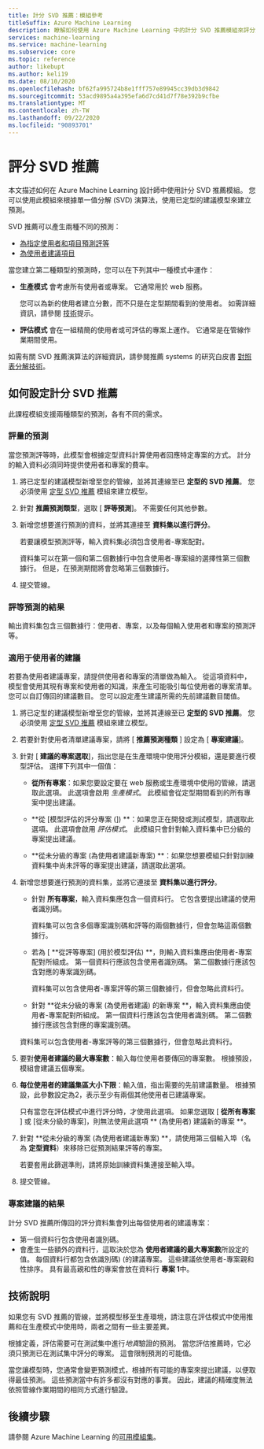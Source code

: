 ```yaml
---
title: 計分 SVD 推薦：模組參考
titleSuffix: Azure Machine Learning
description: 瞭解如何使用 Azure Machine Learning 中的計分 SVD 推薦模組來評分資料集的建議預測。
services: machine-learning
ms.service: machine-learning
ms.subservice: core
ms.topic: reference
author: likebupt
ms.author: keli19
ms.date: 08/10/2020
ms.openlocfilehash: bf62fa995724b8e1fff757e89945cc39db3d9842
ms.sourcegitcommit: 53acd9895a4a395efa6d7cd41d7f78e392b9cfbe
ms.translationtype: MT
ms.contentlocale: zh-TW
ms.lasthandoff: 09/22/2020
ms.locfileid: "90893701"
---
```

# <a name="score-svd-recommender"></a>評分 SVD 推薦

本文描述如何在 Azure Machine Learning 設計師中使用計分 SVD 推薦模組。 您可以使用此模組來根據單一值分解 (SVD) 演算法，使用已定型的建議模型來建立預測。

SVD 推薦可以產生兩種不同的預測：

- [為指定使用者和項目預測評等](#prediction-of-ratings)
- [為使用者建議項目](#recommendations-for-users)

當您建立第二種類型的預測時，您可以在下列其中一種模式中運作：

- **生產模式** 會考慮所有使用者或專案。 它通常用於 web 服務。

  您可以為新的使用者建立分數，而不只是在定型期間看到的使用者。 如需詳細資訊，請參閱 [技術](#technical-notes)提示。 

- **評估模式** 會在一組精簡的使用者或可評估的專案上運作。 它通常是在管線作業期間使用。

如需有關 SVD 推薦演算法的詳細資訊，請參閱推薦 systems 的研究白皮書 [對照表分解技術](https://datajobs.com/data-science-repo/Recommender-Systems-[Netflix].pdf)。

## <a name="how-to-configure-score-svd-recommender"></a>如何設定計分 SVD 推薦

此課程模組支援兩種類型的預測，各有不同的需求。 

###  <a name="prediction-of-ratings"></a>評量的預測

當您預測評等時，此模型會根據定型資料計算使用者回應特定專案的方式。 計分的輸入資料必須同時提供使用者和專案的費率。

1. 將已定型的建議模型新增至您的管線，並將其連線至已 **定型的 SVD 推薦**。 您必須使用 [定型 SVD 推薦](train-SVD-recommender.md) 模組來建立模型。

2. 針對 **推薦預測類型**，選取 [ **評等預測**]。 不需要任何其他參數。

3. 新增您想要進行預測的資料，並將其連接至 **資料集以進行評分**。

   若要讓模型預測評等，輸入資料集必須包含使用者-專案配對。

   資料集可以在第一個和第二個數據行中包含使用者-專案組的選擇性第三個數據行。 但是，在預測期間將會忽略第三個數據行。

4. 提交管線。

### <a name="results-for-rating-predictions"></a>評等預測的結果 

輸出資料集包含三個數據行：使用者、專案，以及每個輸入使用者和專案的預測評等。

###  <a name="recommendations-for-users"></a>適用于使用者的建議 

若要為使用者建議專案，請提供使用者和專案的清單做為輸入。 從這項資料中，模型會使用其現有專案和使用者的知識，來產生可能吸引每位使用者的專案清單。 您可以自訂傳回的建議數目。 您可以設定產生建議所需的先前建議數目閾值。

1. 將已定型的建議模型新增至您的管線，並將其連線至已 **定型的 SVD 推薦**。  您必須使用 [定型 SVD 推薦](train-svd-recommender.md) 模組來建立模型。

2. 若要針對使用者清單建議專案，請將 [ **推薦預測種類** ] 設定為 [ **專案建議**]。

3. 針對 [ **建議的專案選取**]，指出您是在生產環境中使用評分模組，還是要進行模型評估。 選擇下列其中一個值：

    - **從所有專案**：如果您要設定要在 web 服務或生產環境中使用的管線，請選取此選項。  此選項會啟用 *生產模式*。 此模組會從定型期間看到的所有專案中提出建議。

    - **從 [模型評估的評分專案 (]) **：如果您正在開發或測試模型，請選取此選項。 此選項會啟用 *評估模式*。 此模組只會針對輸入資料集中已分級的專案提出建議。
    
    - **從未分級的專案 (為使用者建議新專案) **：如果您想要模組只針對訓練資料集中尚未評等的專案提出建議，請選取此選項。 

4. 新增您想要進行預測的資料集，並將它連接至 **資料集以進行評分**。

    - 針對 **所有專案**，輸入資料集應包含一個資料行。 它包含要提出建議的使用者識別碼。

      資料集可以包含多個專案識別碼和評等的兩個數據行，但會忽略這兩個數據行。 

    - 若為 [ **從評等專案] (用於模型評估) **，則輸入資料集應由使用者-專案配對所組成。 第一個資料行應該包含使用者識別碼。 第二個數據行應該包含對應的專案識別碼。

      資料集可以包含使用者-專案評等的第三個數據行，但會忽略此資料行。

    - 針對 **從未分級的專案 (為使用者建議) 的新專案 **，輸入資料集應由使用者-專案配對所組成。 第一個資料行應該包含使用者識別碼。 第二個數據行應該包含對應的專案識別碼。

     資料集可以包含使用者-專案評等的第三個數據行，但會忽略此資料行。

5. 要對**使用者建議的最大專案數**：輸入每位使用者要傳回的專案數。 根據預設，模組會建議五個專案。

6. **每位使用者的建議集區大小下限**：輸入值，指出需要的先前建議數量。 根據預設，此參數設定為2，表示至少有兩個其他使用者已建議專案。

   只有當您在評估模式中進行評分時，才使用此選項。 如果您選取 [ **從所有專案** ] 或 [從未分級的專案]，則無法使用此選項 ** (為使用者) 建議新的專案 **。

7.  針對 **從未分級的專案 (為使用者建議新專案) **，請使用第三個輸入埠（名為 **定型資料**）來移除已從預測結果評等的專案。

    若要套用此篩選準則，請將原始訓練資料集連接至輸入埠。

8. 提交管線。

### <a name="results-of-item-recommendation"></a>專案建議的結果

計分 SVD 推薦所傳回的評分資料集會列出每個使用者的建議專案：

- 第一個資料行包含使用者識別碼。
- 會產生一些額外的資料行，這取決於您為 **使用者建議的最大專案數**所設定的值。 每個資料行都包含依識別碼)  (的建議專案。 這些建議依使用者-專案親和性排序。 具有最高親和性的專案會放在資料行 **專案 1**中。


##  <a name="technical-notes"></a>技術說明

如果您有 SVD 推薦的管線，並將模型移至生產環境，請注意在評估模式中使用推薦和在生產模式中使用時，兩者之間有一些主要差異。

根據定義，評估需要可在測試集中進行*地真*驗證的預測。 當您評估推薦時，它必須只預測已在測試集中評分的專案。 這會限制預測的可能值。

當您讓模型時，您通常會變更預測模式，根據所有可能的專案來提出建議，以便取得最佳預測。 這些預測當中有許多都沒有對應的事實。 因此，建議的精確度無法依照管線作業期間的相同方式進行驗證。


## <a name="next-steps"></a>後續步驟

請參閱 Azure Machine Learning 的[可用模組集](module-reference.md)。 
